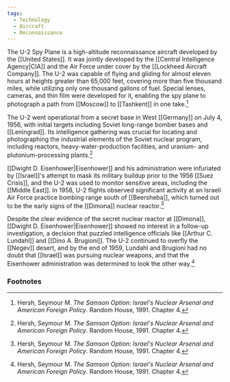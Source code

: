 ```yaml
---
tags:
  - Technology
  - Aircraft
  - Reconnaissance
---
```

The U-2 Spy Plane is a high-altitude reconnaissance aircraft developed by the [[United States]]. It was jointly developed by the [[Central Intelligence Agency|CIA]] and the Air Force under cover by the [[Lockheed Aircraft Company]]. The U-2 was capable of flying and gliding for almost eleven hours at heights greater than 65,000 feet, covering more than five thousand miles, while utilizing only one thousand gallons of fuel. Special lenses, cameras, and thin film were developed for it, enabling the spy plane to photograph a path from [[Moscow]] to [[Tashkent]] in one take.[^1]

The U-2 went operational from a secret base in West [[Germany]] on July 4, 1956, with initial targets including Soviet long-range bomber bases and [[Leningrad]]. Its intelligence gathering was crucial for locating and photographing the industrial elements of the Soviet nuclear program, including reactors, heavy-water-production facilities, and uranium- and plutonium-processing plants.[^1]

[[Dwight D. Eisenhower|Eisenhower]] and his administration were infuriated by [[Israel]]'s attempt to mask its military buildup prior to the 1956 [[Suez Crisis]], and the U-2 was used to monitor sensitive areas, including the [[Middle East]]. In 1958, U-2 flights observed significant activity at an Israeli Air Force practice bombing range south of [[Beersheba]], which turned out to be the early signs of the [[Dimona]] nuclear reactor.[^1]

Despite the clear evidence of the secret nuclear reactor at [[Dimona]], [[Dwight D. Eisenhower|Eisenhower]] showed no interest in a follow-up investigation, a decision that puzzled intelligence officials like [[Arthur C. Lundahl]] and [[Dino A. Brugioni]]. The U-2 continued to overfly the [[Negev]] desert, and by the end of 1959, Lundahl and Brugioni had no doubt that [[Israel]] was pursuing nuclear weapons, and that the Eisenhower administration was determined to look the other way.[^1]

### Footnotes

[^1]: Hersh, Seymour M. *The Samson Option: Israel's Nuclear Arsenal and American Foreign Policy*. Random House, 1991. Chapter 4.